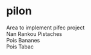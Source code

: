 # pilon
Area  to implement  pifec  project  
Nan
 Rankou
 Pistaches  
 Pois
 Bananes  
 Pois
 Tabac  
